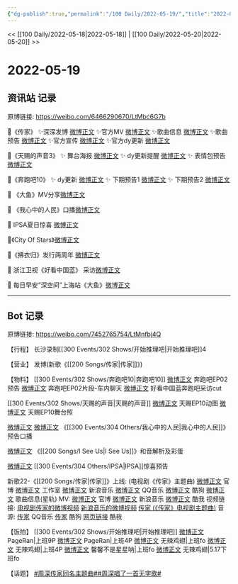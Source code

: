 ```yaml
---
{"dg-publish":true,"permalink":"/100 Daily/2022-05-19/","title":"2022-05-19","created":"2022-12-04T17:00:54.000+08:00","updated":"2023-04-11T14:46:34.000+08:00"}
---
```



<< [[100 Daily/2022-05-18\|2022-05-18]] | [[100 Daily/2022-05-20\|2022-05-20]] >>

# 2022-05-19

## 资讯站 记录

原博链接: https://weibo.com/6466290670/LtMbc6G7b

🌟《传家》
✨深深发博 [微博正文](https://m.weibo.cn/6466290670/4770782653974117)
✨官方MV [微博正文](https://m.weibo.cn/6466290670/4770807241246622)
✨歌曲信息 [微博正文](https://m.weibo.cn/6466290670/4770780498362663)
✨歌曲预告 [微博正文](https://m.weibo.cn/6466290670/4770766815497352)
✨官方宣传 [微博正文](https://m.weibo.cn/6466290670/4770780658010038)
✨官方dy更新 [微博正文](https://m.weibo.cn/6466290670/4770861993957171)

🌟《天赐的声音3》
✨ 舞台海报 [微博正文](https://m.weibo.cn/6466290670/4770870457010245)
✨ dy更新提醒 [微博正文](https://m.weibo.cn/6466290670/4770857064595890)
✨ 表情包预告 [微博正文](https://m.weibo.cn/6466290670/4770810655408337)

🌟《奔跑吧10》
✨ dy更新 [微博正文](https://m.weibo.cn/6466290670/4770859468198348)
✨ 下期预告1 [微博正文](https://m.weibo.cn/6466290670/4770783879236711)
✨ 下期预告2 [微博正文](https://m.weibo.cn/6466290670/4770846536633883)

🌟 《大鱼》MV分享[微博正文](https://m.weibo.cn/6466290670/4770991458746467)

🌟 《我心中的人民》口播[微博正文](https://m.weibo.cn/6466290670/4770791800964654)

🌟 IPSA夏日惊喜 [微博正文](https://m.weibo.cn/6466290670/4770903491349327)

🌟《City Of Stars》[微博正文](https://m.weibo.cn/6466290670/4770906565773931)

🌟《拂衣归》发行两周年 [微博正文](https://m.weibo.cn/6466290670/4770860990203356)

🌟 浙江卫视《好看中国蓝》 采访[微博正文](https://m.weibo.cn/6466290670/4770995157600094)

🌟 每日早安“深空间”上海站《大鱼》[微博正文](https://m.weibo.cn/6466290670/4770756484923463)

---
## Bot 记录

原博链接: https://weibo.com/7452765754/LtMnfbj4Q

【行程】
长沙录制[[300 Events/302 Shows/开始推理吧\|开始推理吧]]4

【营业】
[](https://m.weibo.cn/1736988591/4770780460354838) 发博(新歌《[[200 Songs/传家\|传家]]》)

【物料】
[[300 Events/302 Shows/奔跑吧10\|奔跑吧10]]
[微博正文](https://m.weibo.cn/5242381821/4770782071231662) 奔跑吧EP02预告
[微博正文](https://m.weibo.cn/5242381821/4770838513452355) 奔跑吧EP02片段-车内聊天
[](https://m.weibo.cn/3223747774/4770957149082111) [微博正文](https://m.weibo.cn/5876797510/4770968373561268) 好看中国蓝奔跑吧采访cut

[[300 Events/302 Shows/天赐的声音\|天赐的声音]]
[微博正文](https://m.weibo.cn/1315706994/4770778115475433) 天赐EP10动图
[微博正文](https://m.weibo.cn/1315706994/4770868708770293) 天赐EP10舞台照

[微博正文](https://m.weibo.cn/2245175993/4770788055452507) [微博正文](https://m.weibo.cn/1943724947/4770793706227635) 《[[300 Events/304 Others/我心中的人民\|我心中的人民]]》预告口播

[微博正文](https://m.weibo.cn/1307345767/4770892540280968) 《[[200 Songs/I See Us\|I See Us]]》和音解析及彩蛋

[微博正文](https://m.weibo.cn/1851789841/4770902477113124) [[300 Events/304 Others/IPSA\|IPSA]]惊喜预告

新歌22-《[[200 Songs/传家\|传家]]》上线:
(电视剧《传家》主题曲)
[微博正文](https://m.weibo.cn/7746762676/4770763029088124) 官博
[微博正文](https://m.weibo.cn/7478855230/4770787526971206) 工作室
[微博正文](https://m.weibo.cn/1266269835/4770774461973832) 新浪音乐
[微博正文](https://m.weibo.cn/2169129705/4770778119668679) QQ音乐
[微博正文](https://m.weibo.cn/1665103091/4770778141426437) 酷狗
[微博正文](https://m.weibo.cn/6466290670/4770780498362663) 歌曲信息(星轨)
MV:
[微博正文](https://m.weibo.cn/7746762676/4770779726875597) 官博
[微博正文](https://m.weibo.cn/1266269835/4770778660735185) 新浪音乐
[微博正文](https://m.weibo.cn/1738434147/4770885170891822) 酷我
视频链接:
[电视剧传家的微博视频](https://video.weibo.com/show?fid=1034:4770611541770334)
[新浪音乐的微博视频](https://video.weibo.com/show?fid=1034:4770778416349210)
[传家 (《传家》电视剧主题曲)](https://weibo.cn/sinaurl?u=https%3A%2F%2Fc.y.qq.com%2Fbase%2Ffcgi-bin%2Fu%3F__%3DadpmhMLgOTix)
音源:
[传家](https://weibo.cn/sinaurl?u=https%3A%2F%2Fi.y.qq.com%2Fv8%2Fplaysong.html%3Fsongid%3D356206575%26source%3Dyqq%26ADTAG%3Dhz_wb_sf%26channelId%3D10081987) QQ音乐
[传家](https://weibo.cn/sinaurl?u=https%3A%2F%2Ft4.kugou.com%2Fsong.html%3Fid%3D1vTE96fzzV3) 酷狗
[网页链接](https://weibo.cn/sinaurl?u=http%3A%2F%2Fm.kuwo.cn%2Fnewh5app%2Fplay_detail%2F220452478) 酷我

【饭拍】
[[300 Events/302 Shows/开始推理吧\|开始推理吧]]
[微博正文](https://m.weibo.cn/7633014126/4770809283087432) PageRan|上班9P
[微博正文](https://m.weibo.cn/7633014126/4770834943837038) PageRan|上班4P
[微博正文](https://m.weibo.cn/7495641082/4770804291867071) 无辣鸡翅|上班fo
[微博正文](https://m.weibo.cn/7495641082/4770830498139879) 无辣鸡翅|上班4P
[微博正文](https://m.weibo.cn/5100381535/4770802367468592) 馨馨不是星星呐|上班fo
[微博正文](https://m.weibo.cn/7495641082/4770664714338326) 无辣鸡翅|5.17下班fo

【话题】
[#周深传家同名主题曲#](https://s.weibo.com/weibo?q=%23%E5%91%A8%E6%B7%B1%E4%BC%A0%E5%AE%B6%E5%90%8C%E5%90%8D%E4%B8%BB%E9%A2%98%E6%9B%B2%23)[#周深唱了一首无字歌#](https://s.weibo.com/weibo?q=%23%E5%91%A8%E6%B7%B1%E5%94%B1%E4%BA%86%E4%B8%80%E9%A6%96%E6%97%A0%E5%AD%97%E6%AD%8C%23)
